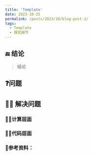 ```yaml
---
title: 'Template'
date: 2023-10-25
permalink: /posts/2023/10/blog-post-2/
tags:
  - Template
  - 探究细节
---
```

## 🔚 结论 
> 结论
## ❓问题

## 🙋‍♀️ 解决问题
### 👩‍💻计算层面

### 👩‍💻代码层面



### 🔗参考资料：


